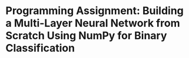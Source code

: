 # Programming Assignment: Building a Multi-Layer Neural Network from Scratch Using NumPy for Binary Classification



